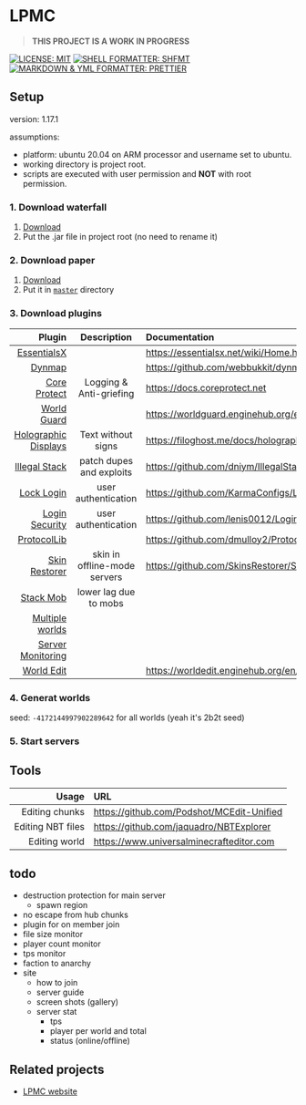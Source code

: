 # LPMC

> **THIS PROJECT IS A WORK IN PROGRESS**

[![LICENSE: MIT](https://img.shields.io/badge/License-MIT-green?style=for-the-badge)](./LICENSE)
[![SHELL FORMATTER: SHFMT](https://img.shields.io/badge/shell_formatter-shfmt-darkgrey?style=for-the-badge)](https://github.com/mvdan/sh)
[![MARKDOWN & YML FORMATTER: PRETTIER](https://img.shields.io/badge/markdown_&_yml_formatter-pretiier-ff69b4?style=for-the-badge)](https://github.com/prettier/prettier)

## Setup

version: 1.17.1

assumptions:

- platform: ubuntu 20.04 on ARM processor and username set to ubuntu.
- working directory is project root.
- scripts are executed with user permission and **NOT** with root permission.

### 1. Download waterfall

1. [Download](https://papermc.io/downloads#Waterfall)
2. Put the .jar file in project root (no need to rename it)

### 2. Download paper

1. [Download](https://papermc.io/downloads#Paper-1.17)
2. Put it in [`master`](./master) directory

### 3. Download plugins

|                                                                                                                Plugin |         Description          | Documentation                                        |
| --------------------------------------------------------------------------------------------------------------------: | :--------------------------: | :--------------------------------------------------- |
|                                                            [EssentialsX](https://dev.bukkit.org/projects/essentialsx) |                              | https://essentialsx.net/wiki/Home.html               |
|                                                                      [Dynmap](https://dev.bukkit.org/projects/dynmap) |                              | https://github.com/webbukkit/dynmap/wiki             |
|                                                     [Core Protect](https://dev.bukkit.org/projects/coreprotect/files) |   Logging & Anti-griefing    | https://docs.coreprotect.net                         |
|                                                       [World Guard](https://dev.bukkit.org/projects/worldguard/files) |                              | https://worldguard.enginehub.org/en/latest           |
|                                    [Holographic Displays](https://dev.bukkit.org/projects/holographic-displays/files) |      Text without signs      | https://filoghost.me/docs/holographic-displays       |
|                            [Illegal Stack](https://www.spigotmc.org/resources/dupe-fixes-illegal-stack-remover.44411) |   patch dupes and exploits   | https://github.com/dniym/IllegalStack/wiki           |
|                                                  [Lock Login](https://www.spigotmc.org/resources/gsa-locklogin.75156) |     user authentication      | https://github.com/KarmaConfigs/LockLoginReborn/wiki |
|                                              [Login Security](https://www.spigotmc.org/resources/loginsecurity.19362) |     user authentication      | https://github.com/lenis0012/LoginSecurity-2/wiki    |
|                                                    [ProtocolLib](https://www.spigotmc.org/resources/protocollib.1997) |                              | https://github.com/dmulloy2/ProtocolLib/wiki         |
|                                                [Skin Restorer](https://www.spigotmc.org/resources/skinsrestorer.2124) | skin in offline-mode servers | https://github.com/SkinsRestorer/SkinsRestorerX/wiki |
| [Stack Mob](https://www.spigotmc.org/resources/stackmob-enhance-your-servers-performance-without-the-sacrifice.29999) |    lower lag due to mobs     |                                                      |
|                                                                 [Multiple worlds](https://ci.md-5.net/job/BungeeCord) |                              |                                                      |
|                                              [Server Monitoring](https://www.spigotmc.org/resources/lagmonitor.21348) |                              |                                                      |
|                                                         [World Edit](https://dev.bukkit.org/projects/worldedit/files) |                              | https://worldedit.enginehub.org/en/latest            |

### 4. Generat worlds

seed: `-4172144997902289642` for all worlds (yeah it's 2b2t seed)

### 5. Start servers

## Tools

|             Usage | URL                                       |
| ----------------: | :---------------------------------------- |
|    Editing chunks | https://github.com/Podshot/MCEdit-Unified |
| Editing NBT files | https://github.com/jaquadro/NBTExplorer   |
|     Editing world | https://www.universalminecrafteditor.com  |

## todo

- destruction protection for main server
  - spawn region
- no escape from hub chunks
- plugin for on member join
- file size monitor
- player count monitor
- tps monitor
- faction to anarchy
- site
  - how to join
  - server guide
  - screen shots (gallery)
  - server stat
    - tps
    - player per world and total
    - status (online/offline)

## Related projects

- [LPMC website](https://github.com/developomp/lpmc.developomp.com)
